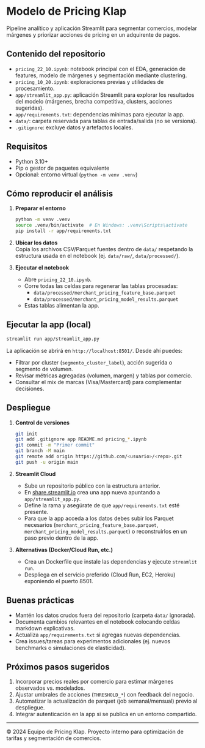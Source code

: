 # Modelo de Pricing Klap

Pipeline analítico y aplicación Streamlit para segmentar comercios, modelar márgenes y priorizar acciones de pricing en un adquirente de pagos.

## Contenido del repositorio

- `pricing_22_10.ipynb`: notebook principal con el EDA, generación de features, modelo de márgenes y segmentación mediante clustering.
- `pricing_10_20.ipynb`: exploraciones previas y utilidades de procesamiento.
- `app/streamlit_app.py`: aplicación Streamlit para explorar los resultados del modelo (márgenes, brecha competitiva, clusters, acciones sugeridas).
- `app/requirements.txt`: dependencias mínimas para ejecutar la app.
- `data/`: carpeta reservada para tablas de entrada/salida (no se versiona).
- `.gitignore`: excluye datos y artefactos locales.

## Requisitos

- Python 3.10+
- Pip o gestor de paquetes equivalente
- Opcional: entorno virtual (`python -m venv .venv`)

## Cómo reproducir el análisis

1. **Preparar el entorno**
   ```bash
   python -m venv .venv
   source .venv/bin/activate  # En Windows: .venv\Scripts\activate
   pip install -r app/requirements.txt
   ```

2. **Ubicar los datos**  
   Copia los archivos CSV/Parquet fuentes dentro de `data/` respetando la estructura usada en el notebook (ej. `data/raw/`, `data/processed/`).

3. **Ejecutar el notebook**
   - Abre `pricing_22_10.ipynb`.
   - Corre todas las celdas para regenerar las tablas procesadas:
     - `data/processed/merchant_pricing_feature_base.parquet`
     - `data/processed/merchant_pricing_model_results.parquet`
   - Estas tablas alimentan la app.

## Ejecutar la app (local)

```bash
streamlit run app/streamlit_app.py
```

La aplicación se abrirá en `http://localhost:8501/`. Desde ahí puedes:
- Filtrar por cluster (`segmento_cluster_label`), acción sugerida o segmento de volumen.
- Revisar métricas agregadas (volumen, margen) y tablas por comercio.
- Consultar el mix de marcas (Visa/Mastercard) para complementar decisiones.

## Despliegue

1. **Control de versiones**
   ```bash
   git init
   git add .gitignore app README.md pricing_*.ipynb
   git commit -m "Primer commit"
   git branch -M main
   git remote add origin https://github.com/<usuario>/<repo>.git
   git push -u origin main
   ```

2. **Streamlit Cloud**
   - Sube un repositorio público con la estructura anterior.
   - En [share.streamlit.io](https://share.streamlit.io) crea una app nueva apuntando a `app/streamlit_app.py`.
   - Define la rama y asegúrate de que `app/requirements.txt` esté presente.
   - Para que la app acceda a los datos debes subir los Parquet necesarios (`merchant_pricing_feature_base.parquet`, `merchant_pricing_model_results.parquet`) o reconstruirlos en un paso previo dentro de la app.

3. **Alternativas (Docker/Cloud Run, etc.)**
   - Crea un Dockerfile que instale las dependencias y ejecute `streamlit run`.
   - Despliega en el servicio preferido (Cloud Run, EC2, Heroku) exponiendo el puerto 8501.

## Buenas prácticas

- Mantén los datos crudos fuera del repositorio (carpeta `data/` ignorada).
- Documenta cambios relevantes en el notebook colocando celdas markdown explicativas.
- Actualiza `app/requirements.txt` si agregas nuevas dependencias.
- Crea issues/tareas para experimentos adicionales (ej. nuevos benchmarks o simulaciones de elasticidad).

## Próximos pasos sugeridos

1. Incorporar precios reales por comercio para estimar márgenes observados vs. modelados.
2. Ajustar umbrales de acciones (`THRESHOLD_*`) con feedback del negocio.
3. Automatizar la actualización de parquet (job semanal/mensual) previo al despliegue.
4. Integrar autenticación en la app si se publica en un entorno compartido.

---

© 2024 Equipo de Pricing Klap. Proyecto interno para optimización de tarifas y segmentación de comercios.

